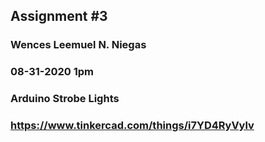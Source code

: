 ## Assignment #3
### Wences Leemuel N. Niegas
### 08-31-2020 1pm
### Arduino Strobe Lights
### https://www.tinkercad.com/things/i7YD4RyVylv